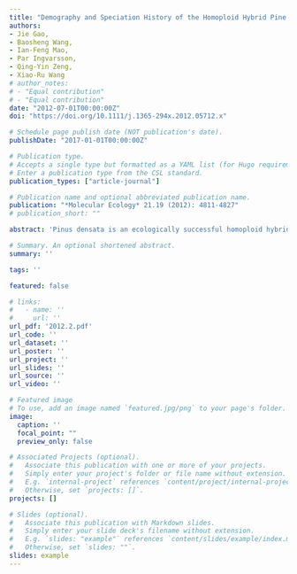 ```yaml
---
title: "Demography and Speciation History of the Homoploid Hybrid Pine Pinus Densata on the Tibetan Plateau"
authors:
- Jie Gao,
- Baosheng Wang,
- Ian-Feng Mao,
- Par Ingvarsson,
- Qing-Yin Zeng,
- Xiao-Ru Wang
# author_notes:
# - "Equal contribution"
# - "Equal contribution"
date: "2012-07-01T00:00:00Z"
doi: "https://doi.org/10.1111/j.1365-294x.2012.05712.x" 

# Schedule page publish date (NOT publication's date).
publishDate: "2017-01-01T00:00:00Z"

# Publication type.
# Accepts a single type but formatted as a YAML list (for Hugo requirements).
# Enter a publication type from the CSL standard.
publication_types: ["article-journal"]

# Publication name and optional abbreviated publication name.
publication: "*Molecular Ecology* 21.19 (2012): 4811-4827"
# publication_short: ""

abstract: 'Pinus densata is an ecologically successful homoploid hybrid that inhabits vast areas of heterogeneous terrain on the south-eastern Tibetan Plateau as a result of multiple waves of colonization. Its region of origin, route of colonization onto the plateau and the directions of introgression with its parental species have previously been defined, but little is known about the isolation and divergence history of its populations. In this study, we surveyed nucleotide polymorphism over eight nuclear loci in 19 representative populations of P. densata and its parental species. Using this information and coalescence simulations, we assessed the historical changes in its population size, gene flow and divergence in time and space. The results indicate a late Miocene origin for P. densata associated with the recent uplift of south-eastern Tibet. The subsequent differentiation between geographical regions of this species began in the late Pliocene and was induced by regional topographical changes and Pleistocene glaciations. The ancestral P. densata population had a large effective population size but the central and western populations were established by limited founders, suggesting that there were severe bottlenecks during the westward migration out of the ancestral hybrid zone. After separating from their ancestral populations, population expansion occurred in all geographical regions especially in the western range. Gene flow in P. densata was restricted to geographically neighbouring populations, resulting in significant differentiation between regional groups. The new information on the divergence and demographic history of P. densata reported herein enhances our understanding of its speciation process on the Tibetan Plateau.'

# Summary. An optional shortened abstract.
summary: ''

tags: ''

featured: false

# links:
#   - name: ''
#     url: ''
url_pdf: '2012.2.pdf'
url_code: ''
url_dataset: ''
url_poster: ''
url_project: ''
url_slides: ''
url_source: ''
url_video: ''

# Featured image
# To use, add an image named `featured.jpg/png` to your page's folder. 
image:
  caption: ''
  focal_point: ""
  preview_only: false

# Associated Projects (optional).
#   Associate this publication with one or more of your projects.
#   Simply enter your project's folder or file name without extension.
#   E.g. `internal-project` references `content/project/internal-project/index.md`.
#   Otherwise, set `projects: []`.
projects: []

# Slides (optional).
#   Associate this publication with Markdown slides.
#   Simply enter your slide deck's filename without extension.
#   E.g. `slides: "example"` references `content/slides/example/index.md`.
#   Otherwise, set `slides: ""`.
slides: example
---
```



